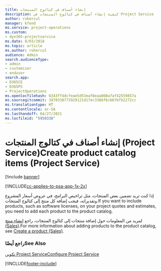 ```yaml
---
title: إنشاء أصناف في كتالوج المنتجات
description: كيفية إنشاء أصناف في كتالوج المنتجات في Project Service
author: ruhercul
manager: kfend
ms.service: project-operations
ms.custom:
- dyn365-projectservice
ms.date: 8/03/2018
ms.topic: article
ms.author: ruhercul
audience: Admin
search.audienceType:
- admin
- customizer
- enduser
search.app:
- D365CE
- D365PS
- ProjectOperations
ms.openlocfilehash: 6343ff4dcfeae5d53eaf8eaa860afaf42559857a
ms.sourcegitcommit: 3d78338773929121d17ec3386f6cb67bfb2272cc
ms.translationtype: HT
ms.contentlocale: ar-SA
ms.lasthandoff: 04/27/2021
ms.locfileid: "5950338"
---
```

# <a name="create-product-catalog-items-project-service"></a><span data-ttu-id="a5498-103">إنشاء أصناف في كتالوج المنتجات (Project Service)</span><span class="sxs-lookup"><span data-stu-id="a5498-103">Create product catalog items (Project Service)</span></span>

[!include [banner](../includes/psa-now-project-operations.md)]

[!INCLUDE[cc-applies-to-psa-app-1x-2x](../includes/cc-applies-to-psa-app-1x-2x.md)]

<span data-ttu-id="a5498-104">إذا كنت تريد تضمين بعض المنتجات، مثل تراخيص البرامج، في عروض أسعار المشروع وتقديراته، فيجب إضافة كل منتج إلى كتالوج المنتجات.</span><span class="sxs-lookup"><span data-stu-id="a5498-104">If you want to include products, such as software licenses, on your project quotes and estimates, you need to add each product to the product catalog.</span></span>  
  
 <span data-ttu-id="a5498-105">لمزيد من المعلومات حول إضافة منتجات إلى كتالوج المنتجات، راجع [إنشاء منتج (Sales)](/dynamics365/sales-enterprise/create-product-sales).</span><span class="sxs-lookup"><span data-stu-id="a5498-105">For more information about adding products to the product catalog, see [Create a product (Sales)](/dynamics365/sales-enterprise/create-product-sales).</span></span>  
  
### <a name="see-also"></a><span data-ttu-id="a5498-106">راجع أيضًا</span><span class="sxs-lookup"><span data-stu-id="a5498-106">See Also</span></span>  
 [<span data-ttu-id="a5498-107">تكوين Project Service</span><span class="sxs-lookup"><span data-stu-id="a5498-107">Configure Project Service</span></span>](../psa/configure.md)


[!INCLUDE[footer-include](../includes/footer-banner.md)]
